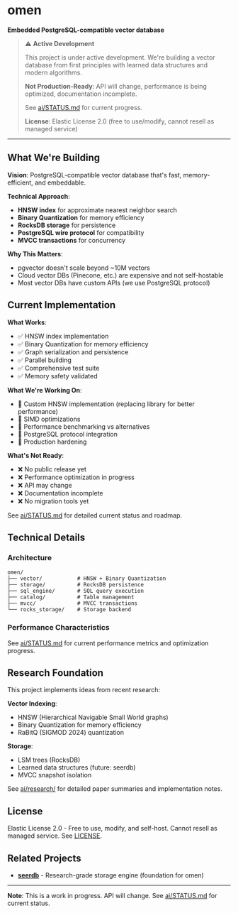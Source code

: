 # omen

**Embedded PostgreSQL-compatible vector database**

> ⚠️ **Active Development**
>
> This project is under active development. We're building a vector database from first principles with learned data structures and modern algorithms.
>
> **Not Production-Ready**: API will change, performance is being optimized, documentation incomplete.
>
> See [ai/STATUS.md](ai/STATUS.md) for current progress.
>
> **License**: Elastic License 2.0 (free to use/modify, cannot resell as managed service)

---

## What We're Building

**Vision**: PostgreSQL-compatible vector database that's fast, memory-efficient, and embeddable.

**Technical Approach**:
- **HNSW index** for approximate nearest neighbor search
- **Binary Quantization** for memory efficiency
- **RocksDB storage** for persistence
- **PostgreSQL wire protocol** for compatibility
- **MVCC transactions** for concurrency

**Why This Matters**:
- pgvector doesn't scale beyond ~10M vectors
- Cloud vector DBs (Pinecone, etc.) are expensive and not self-hostable
- Most vector DBs have custom APIs (we use PostgreSQL protocol)

## Current Implementation

**What Works**:
- ✅ HNSW index implementation
- ✅ Binary Quantization for memory efficiency
- ✅ Graph serialization and persistence
- ✅ Parallel building
- ✅ Comprehensive test suite
- ✅ Memory safety validated

**What We're Working On**:
- 🔨 Custom HNSW implementation (replacing library for better performance)
- 🔨 SIMD optimizations
- 🔨 Performance benchmarking vs alternatives
- 🔨 PostgreSQL protocol integration
- 🔨 Production hardening

**What's Not Ready**:
- ❌ No public release yet
- ❌ Performance optimization in progress
- ❌ API may change
- ❌ Documentation incomplete
- ❌ No migration tools yet

See [ai/STATUS.md](ai/STATUS.md) for detailed current status and roadmap.

## Technical Details

### Architecture

```
omen/
├── vector/           # HNSW + Binary Quantization
├── storage/          # RocksDB persistence
├── sql_engine/       # SQL query execution
├── catalog/          # Table management
├── mvcc/             # MVCC transactions
└── rocks_storage/    # Storage backend
```

### Performance Characteristics

See [ai/STATUS.md](ai/STATUS.md) for current performance metrics and optimization progress.

## Research Foundation

This project implements ideas from recent research:

**Vector Indexing**:
- HNSW (Hierarchical Navigable Small World graphs)
- Binary Quantization for memory efficiency
- RaBitQ (SIGMOD 2024) quantization

**Storage**:
- LSM trees (RocksDB)
- Learned data structures (future: seerdb)
- MVCC snapshot isolation

See [ai/research/](ai/research/) for detailed paper summaries and implementation notes.


## License

Elastic License 2.0 - Free to use, modify, and self-host. Cannot resell as managed service. See [LICENSE](LICENSE).

## Related Projects

- **[seerdb](https://github.com/omendb/seerdb)** - Research-grade storage engine (foundation for omen)

---

**Note**: This is a work in progress. API will change. See [ai/STATUS.md](ai/STATUS.md) for current status.
